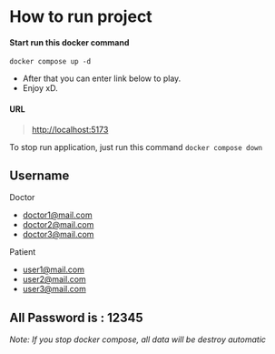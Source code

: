 # How to run project
#### Start run this docker command

```docker compose up -d```
 - After that you can enter link below to play.
 - Enjoy xD.

#### URL
>[http://localhost:5173](http://localhost:5173)

To stop run application, just run this command
```docker compose down```


## Username
Doctor
- doctor1@mail.com
- doctor2@mail.com
- doctor3@mail.com

Patient
- user1@mail.com
- user2@mail.com
- user3@mail.com

**All Password is : 12345**
---
*Note: If you stop docker compose, all data will be destroy automatic*